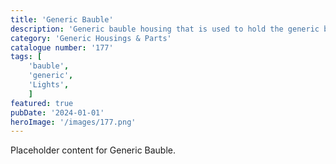 ```yaml
---
title: 'Generic Bauble'
description: 'Generic bauble housing that is used to hold the generic bauble fronts. Can also be found in the collections page on Patreon.'
category: 'Generic Housings & Parts'
catalogue number: '177'
tags: [
    'bauble', 
    'generic',
    'Lights', 
    ]
featured: true
pubDate: '2024-01-01'
heroImage: '/images/177.png'
---
```


Placeholder content for Generic Bauble.